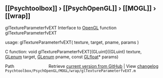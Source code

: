 ## [[Psychtoolbox]] &#8250; [[PsychOpenGL]] &#8250; [[MOGL]] &#8250; [[wrap]]

glTextureParameterfvEXT  Interface to [OpenGL](OpenGL) function glTextureParameterfvEXT  
  
usage:  glTextureParameterfvEXT( texture, target, pname, params )  
  
C function:  void glTextureParameterfvEXT[(GLuint]((GLuint) texture, [GLenum](GLenum) target, [GLenum](GLenum) pname, const [GLfloat](GLfloat)\* params)  




<div class="code_header" style="text-align:right;">
  <span style="float:left;">Path&nbsp;&nbsp;</span> <span class="counter">Retrieve <a href=
  "https://raw.github.com/Psychtoolbox-3/Psychtoolbox-3/beta/Psychtoolbox/PsychOpenGL/MOGL/wrap/glTextureParameterfvEXT.m">current version from GitHub</a> | View <a href=
  "https://github.com/Psychtoolbox-3/Psychtoolbox-3/commits/beta/Psychtoolbox/PsychOpenGL/MOGL/wrap/glTextureParameterfvEXT.m">changelog</a></span>
</div>
<div class="code">
  <code>Psychtoolbox/PsychOpenGL/MOGL/wrap/glTextureParameterfvEXT.m</code>
</div>

